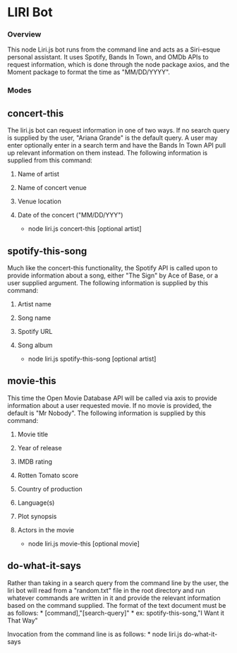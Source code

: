 # LIRI Bot

### Overview

This node Liri.js bot runs from the command line and acts as a Siri-esque personal assistant. It uses Spotify, Bands In Town, and OMDb APIs to request information, which is done through the node package axios, and the Moment package to format the time as "MM/DD/YYYY".

### Modes

## concert-this

The liri.js bot can request information in one of two ways. If no search query is supplied by the user, "Ariana Grande" is the default query. A user may enter optionally enter in a search term and have the Bands In Town API pull up relevant information on them instead. The following information is supplied from this command:

1. Name of artist
2. Name of concert venue
3. Venue location
4. Date of the concert ("MM/DD/YYY")

	* node liri.js concert-this [optional artist]

## spotify-this-song

Much like the concert-this functionality, the Spotify API is called upon to provide information about a song, either "The Sign" by Ace of Base, or a user supplied argument. The following information is supplied by this command: 

1. Artist name
2. Song name
3. Spotify URL
4. Song album

	* node liri.js spotify-this-song [optional artist]

## movie-this

This time the Open Movie Database API will be called via axis to provide information about a user requested movie. If no movie is provided, the default is "Mr Nobody". The following information is supplied by this command: 

1. Movie title
2. Year of release
3. IMDB rating
4. Rotten Tomato score
5. Country of production
6. Language(s)
7. Plot synopsis
8. Actors in the movie

	* node liri.js movie-this [optional movie]

## do-what-it-says

Rather than taking in a search query from the command line by the user, the liri bot will read from a "random.txt" file in the root directory and run whatever commands are written in it and provide the relevant information based on the command supplied. The format of the text document must be as follows:
	* [command],"[search-query]"
	* ex: spotify-this-song,"I Want it That Way"

Invocation from the command line is as follows:
	* node liri.js do-what-it-says